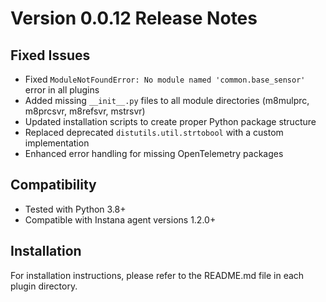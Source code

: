 # Version 0.0.12 Release Notes

## Fixed Issues

- Fixed `ModuleNotFoundError: No module named 'common.base_sensor'` error in all plugins
- Added missing `__init__.py` files to all module directories (m8mulprc, m8prcsvr, m8refsvr, mstrsvr)
- Updated installation scripts to create proper Python package structure
- Replaced deprecated `distutils.util.strtobool` with a custom implementation
- Enhanced error handling for missing OpenTelemetry packages

## Compatibility

- Tested with Python 3.8+
- Compatible with Instana agent versions 1.2.0+

## Installation

For installation instructions, please refer to the README.md file in each plugin directory.
